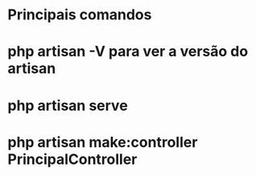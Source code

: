 # Principais comandos
# php artisan -V  para ver a versão do artisan
# php artisan serve

# php artisan make:controller PrincipalController